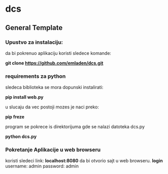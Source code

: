 # dcs
## General Template
### Upustvo za instalaciju:
da bi pokrenuo aplikaciju koristi sledece komande:

**git clone https://github.com/emladen/dcs.git**

### requirements za python
sledeca biblioteka se mora dopunski instalirati:

__pip install web.py__

u slucaju da vec postoji mozes je naci preko:

__pip freze__

program se pokrece is direktorijuma gde se nalazi datoteka dcs.py

__python dcs.py__

### Pokretanje Aplikacije u web browseru
koristi sledeci link: **localhost:8080** da bi otvorio sajt u web browseru.
**login**
username: admin
password: admin
